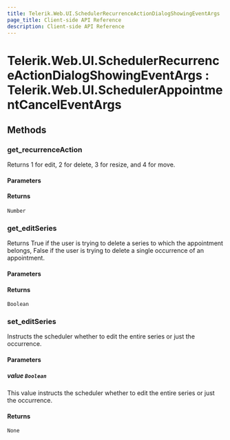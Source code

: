 ```yaml
---
title: Telerik.Web.UI.SchedulerRecurrenceActionDialogShowingEventArgs
page_title: Client-side API Reference
description: Client-side API Reference
---
```


# Telerik.Web.UI.SchedulerRecurrenceActionDialogShowingEventArgs : Telerik.Web.UI.SchedulerAppointmentCancelEventArgs

## Methods

### get_recurrenceAction

Returns 1 for edit, 2 for delete, 3 for resize, and 4 for move.

#### Parameters

#### Returns

`Number`

### get_editSeries

Returns True if the user is trying to delete a series to which the appointment belongs, False if the user is trying to delete a single occurrence of an appointment.

#### Parameters

#### Returns

`Boolean`

### set_editSeries

Instructs the scheduler whether to edit the entire series or just the occurrence.

#### Parameters

##### value `Boolean`

This value instructs the scheduler whether to edit the entire series or just the occurrence.

#### Returns

`None`
